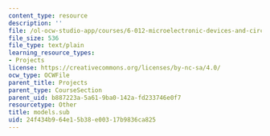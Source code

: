 ```yaml
---
content_type: resource
description: ''
file: /ol-ocw-studio-app/courses/6-012-microelectronic-devices-and-circuits-spring-2009/24f434b964e15b38e00317b9836ca825_models.sub
file_size: 536
file_type: text/plain
learning_resource_types:
- Projects
license: https://creativecommons.org/licenses/by-nc-sa/4.0/
ocw_type: OCWFile
parent_title: Projects
parent_type: CourseSection
parent_uid: b887223a-5a61-9ba0-142a-fd233746e0f7
resourcetype: Other
title: models.sub
uid: 24f434b9-64e1-5b38-e003-17b9836ca825
---
```

